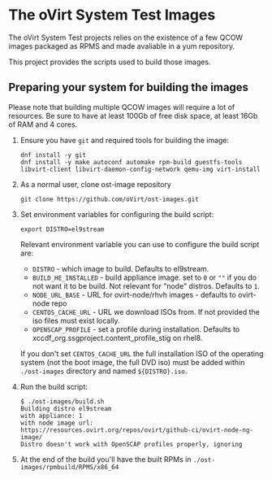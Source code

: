 # The oVirt System Test Images

The oVirt System Test projects relies on the existence of a few QCOW images packaged as RPMS
and made avaliable in a yum repository.

This project provides the scripts used to build those images.

## Preparing your system for building the images

Please note that building multiple QCOW images will require a lot of resources.
Be sure to have at least 100Gb of free disk space, at least 16Gb of RAM and 4 cores.

1. Ensure you have `git` and required tools for building the image:

   ```console
   dnf install -y git
   dnf install -y make autoconf automake rpm-build guestfs-tools libvirt-client libvirt-daemon-config-network qemu-img virt-install
   ```

2. As a normal user, clone ost-image repository

   ```console
   git clone https://github.com/oVirt/ost-images.git
   ```

3. Set environment variables for configuring the build script:

   ```console
   export DISTRO=el9stream
   ```

   Relevant environment variable you can use to configure the build script are:
   - `DISTRO` - which image to build. Defaults to el9stream.
   - `BUILD_HE_INSTALLED` - build appliance image. set to `0` or `""` if you do not want it to be build. Not relevant for "node" distros. Defaults to `1`.
   - `NODE_URL_BASE` - URL for ovirt-node/rhvh images - defaults to ovirt-node repo
   - `CENTOS_CACHE_URL` - URL we download ISOs from. If not provided the iso files must exist locally.
   - `OPENSCAP_PROFILE` - set a profile during installation. Defaults to xccdf_org.ssgproject.content_profile_stig on rhel8.

   If you don't set `CENTOS_CACHE_URL` the full installation ISO of the operating system (not the boot image, the full DVD iso)
   must be added within `./ost-images` directory and named `${DISTRO}.iso`.

4. Run the build script:

   ```console
   $ ./ost-images/build.sh 
   Building distro el9stream
   with appliance: 1
   with node image url: https://resources.ovirt.org/repos/ovirt/github-ci/ovirt-node-ng-image/
   Distro doesn't work with OpenSCAP profiles properly, ignoring
   ```

5. At the end of the build you'll have the built RPMs in `./ost-images/rpmbuild/RPMS/x86_64`
